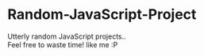 # Random-JavaScript-Project

Utterly random JavaScript projects..<br>
Feel free to waste time! like me :P
